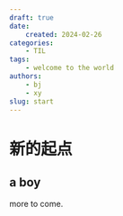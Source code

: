 ```yaml
---
draft: true
date: 
    created: 2024-02-26
categories:
    - TIL
tags:
    - welcome to the world
authors: 
    - bj
    - xy
slug: start
---
```


# 新的起点

## a boy
<!-- more -->

more to come. 
